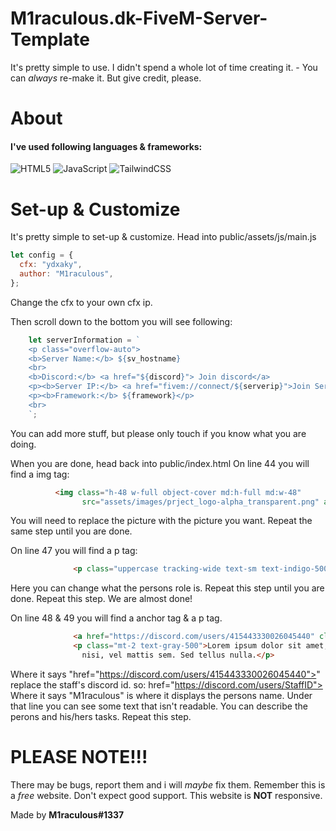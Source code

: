 # M1raculous.dk-FiveM-Server-Template
 
It's pretty simple to use. I didn't spend a whole lot of time creating it. - You can *always* re-make it. But give credit, please.

# About
#### I've used following languages & frameworks:
![HTML5](https://img.shields.io/badge/-HTML5-%23E44D27?style=flat-square&logo=html5&logoColor=ffffff)
![JavaScript](https://img.shields.io/badge/-JavaScript-%23F7DF1C?style=flat-square&logo=javascript&logoColor=000000&labelColor=%23F7DF1C&color=%23FFCE5A)
![TailwindCSS](https://img.shields.io/badge/Tailwind_CSS-38B2AC?style=flat-square&logo=tailwind-css&logoColor=white)

# Set-up & Customize
It's pretty simple to set-up & customize.
Head into public/assets/js/main.js

```js
let config = {
  cfx: "ydxaky",
  author: "M1raculous",
};
```
Change the cfx to your own cfx ip.

Then scroll down to the bottom you will see following:

```js
    let serverInformation = `
    <p class="overflow-auto">
    <b>Server Name:</b> ${sv_hostname}
    <br>
    <b>Discord:</b> <a href="${discord}"> Join discord</a>
    <p><b>Server IP:</b> <a href="fivem://connect/${serverip}">Join Server</a></p>
    <p><b>Framework:</b> ${framework}</p>
    <br>
    `;
```
You can add more stuff, but please only touch if you know what you are doing.


When you are done, head back into public/index.html
On line 44 you will find a img tag:
```html
          <img class="h-48 w-full object-cover md:h-full md:w-48"
                src="assets/images/prject_logo-alpha_transparent.png" alt="Profile Picture">
```
You will need to replace the picture with the picture you want. Repeat the same step until you are done. 

On line 47 you will find a p tag:
```html
              <p class="uppercase tracking-wide text-sm text-indigo-500 font-semibold">Owner</p>
```
Here you can change what the persons role is. Repeat this step until you are done. Repeat this step.
We are almost done!

On line 48 & 49 you will find a anchor tag & a p tag.

```html
              <a href="https://discord.com/users/415443330026045440" class="block mt-1 text-lg leading-tight font-medium text-black hover:underline">M1raculous</a>
              <p class="mt-2 text-gray-500">Lorem ipsum dolor sit amet, consectetur adipiscing elit. Aenean vel pulvinar
                nisi, vel mattis sem. Sed tellus nulla.</p>
```
Where it says "href="https://discord.com/users/415443330026045440">" replace the staff's discord id. so: href="https://discord.com/users/StaffID">
Where it says "M1raculous" is where it displays the persons name. Under that line you can see some text that isn't readable. You can describe the perons and his/hers tasks. Repeat this step.



# PLEASE NOTE!!!
There may be bugs, report them and i will *maybe* fix them. Remember this is a *free* website. Don't expect good support. This website is **NOT** responsive.

Made by **M1raculous#1337**
